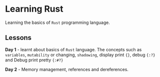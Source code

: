 # Learning Rust

Learning the basics of `Rust` programming language.

## Lessons

**Day 1** - learnt about basics of `Rust` language. The concepts such as `variables`, `mutability` or changing, `shadowing`, display print `{}`, debug `{:?}` and Debug print pretty `{:#?}`

**Day 2** - Memory management, references and dereferences.

